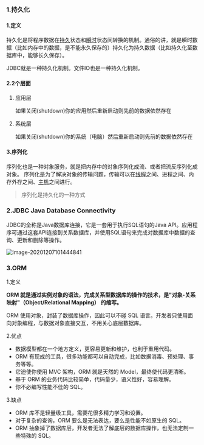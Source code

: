### 1.持久化

#### 1.定义

持久化是将程序数据在[持久](https://baike.baidu.com/item/持久/5702771)状态和[瞬时](https://baike.baidu.com/item/瞬时/3471916)状态间转换的机制。通俗的讲，就是瞬时数据（比如内存中的数据，是不能永久保存的）持久化为持久数据（比如持久化至数据库中，能够长久保存）。

JDBC就是一种持久化机制。文件IO也是一种持久化机制。

#### 2.2个层面

1. 应用层

   如果关闭(shutdown)你的应用然后重新启动则先前的数据依然存在

2. 系统层

   如果关闭(shutdown)你的系统（电脑）然后重新启动则先前的数据依然存在

#### 3.序列化

序列化也是一种对象服务，就是把内存中的对象序列化成流、或者把流反序列化成对象。
序列化是为了解决对象的传输问题，传输可以在[线程](https://baike.baidu.com/item/线程)之间、进程之间、内存外存之间、[主机](https://baike.baidu.com/item/主机)之间进行。

> 序列化是持久化的一种方式

### 2.JDBC  Java Database Connectivity

JDBC的全称是Java数据库连接，它是一套用于执行SQL语句的Java API。应用程序可通过这套API连接到关系数据库，并使用SQL语句来完成对数据库中数据的查询、更新和删除等操作。

![image-20201207101444841](../../../local/bbNote/image/image-20201207101444841.png)



### 3.ORM

1.定义

**ORM 就是通过实例对象的语法，完成关系型数据库的操作的技术，是"对象-关系映射"（Object/Relational Mapping） 的缩写。**

ORM 使用对象，封装了数据库操作，因此可以不碰 SQL 语言。开发者只使用面向对象编程，与数据对象直接交互，不用关心底层数据库。

2.优点

- 数据模型都在一个地方定义，更容易更新和维护，也利于重用代码。
- ORM 有现成的工具，很多功能都可以自动完成，比如数据消毒、预处理、事务等等。
- 它迫使你使用 MVC 架构，ORM 就是天然的 Model，最终使代码更清晰。
- 基于 ORM 的业务代码比较简单，代码量少，语义性好，容易理解。
- 你不必编写性能不佳的 SQL。

3.缺点

- ORM 库不是轻量级工具，需要花很多精力学习和设置。
- 对于复杂的查询，ORM 要么是无法表达，要么是性能不如原生的 SQL。
- ORM 抽象掉了数据库层，开发者无法了解底层的数据库操作，也无法定制一些特殊的 SQL。





























